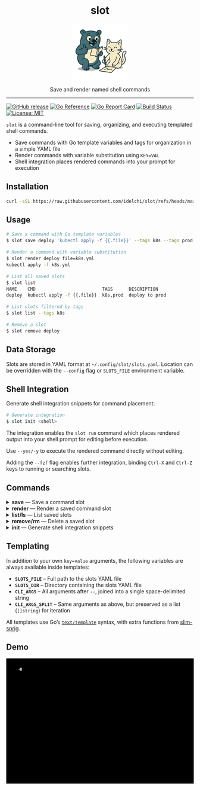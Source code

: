<h1 align="center">slot</h1>

<p align="center">
  <img alt="slot logo" src="assets/images/slot.png" height="150" />
  <p align="center">Save and render named shell commands</p>
</p>

---

[![GitHub release](https://img.shields.io/github/v/release/idelchi/slot)](https://github.com/idelchi/slot/releases)
[![Go Reference](https://pkg.go.dev/badge/github.com/idelchi/slot.svg)](https://pkg.go.dev/github.com/idelchi/slot)
[![Go Report Card](https://goreportcard.com/badge/github.com/idelchi/slot)](https://goreportcard.com/report/github.com/idelchi/slot)
[![Build Status](https://github.com/idelchi/slot/actions/workflows/github-actions.yml/badge.svg)](https://github.com/idelchi/slot/actions/workflows/github-actions.yml/badge.svg)
[![License: MIT](https://img.shields.io/badge/License-MIT-yellow.svg)](https://opensource.org/licenses/MIT)

`slot` is a command-line tool for saving, organizing, and executing templated shell commands.

- Save commands with Go template variables and tags for organization in a simple YAML file
- Render commands with variable substitution using `KEY=VAL`
- Shell integration places rendered commands into your prompt for execution

## Installation

```sh
curl -sSL https://raw.githubusercontent.com/idelchi/slot/refs/heads/main/install.sh | sh -s -- -d ~/.local/bin
```

## Usage

```sh
# Save a command with Go template variables
$ slot save deploy 'kubectl apply -f {{.file}}' --tags k8s --tags prod --description 'deploy to prod'
```

```sh
# Render a command with variable substitution
$ slot render deploy file=k8s.yml
kubectl apply -f k8s.yml
```

```sh
# List all saved slots
$ slot list
NAME    CMD                         TAGS      DESCRIPTION
deploy  kubectl apply -f {{.file}}  k8s,prod  deploy to prod
```

```sh
# List slots filtered by tags
$ slot list --tags k8s
```

```sh
# Remove a slot
$ slot remove deploy
```

## Data Storage

Slots are stored in YAML format at `~/.config/slot/slots.yaml`. Location can be overridden with the
`--config` flag or `SLOTS_FILE` environment variable.

## Shell Integration

Generate shell integration snippets for command placement:

```sh
# Generate integration
$ slot init <shell>
```

The integration enables the `slot run` command which places rendered output
into your shell prompt for editing before execution.

Use `--yes/-y` to execute the rendered command directly without editing.

Adding the `--fzf` flag enables further integration, binding `Ctrl-X` and `Ctrl-Z` keys to running or searching slots.

## Commands

<details>
<summary><strong>save</strong> — Save a command slot</summary>

- **Usage:** `slot save <name> <command> [flags]`
- **Flags:**
  - `--tags` – Tags for the slot (repeatable)
  - `--description` – Description for the slot
  - `--force` – Overwrite existing slot

</details>

<details>
<summary><strong>render</strong> — Render a saved command slot</summary>

- **Usage:** `slot render <name> [key=value...]`

</details>

<details>
<summary><strong>list/ls</strong> — List saved slots</summary>

- **Usage:** `slot list [flags]`
- **Flags:**
  - `--tags` – Filter by tags (repeatable)
  - `--tsv` – Output in TSV format

  </details>

<details>
<summary><strong>remove/rm</strong> — Delete a saved slot</summary>

- **Usage:** `slot remove <name>`

</details>

<details>
<summary><strong>init</strong> — Generate shell integration snippets</summary>

- **Usage:** `slot init <bash|zsh> [flags]`
- **Flags:**
  - `--fzf` – Enable fzf integration (binds to Ctrl-X and Ctrl-Z keys)

</details>

## Templating

In addition to your own `key=value` arguments, the following variables are always available inside templates:

- **`SLOTS_FILE`** – Full path to the slots YAML file
- **`SLOTS_DIR`** – Directory containing the slots YAML file
- **`CLI_ARGS`** – All arguments after `--`, joined into a single space-delimited string
- **`CLI_ARGS_SPLIT`** – Same arguments as above, but preserved as a list (`[]string`) for iteration

All templates use Go’s [`text/template`](https://pkg.go.dev/text/template) syntax, with extra functions from [slim-sprig](https://go-task.github.io/slim-sprig).

## Demo

![Demo](assets/gifs/slot.gif)
